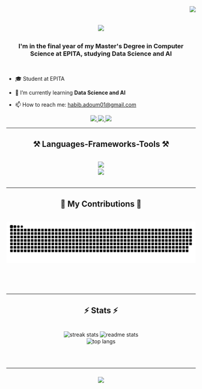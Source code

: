 <img align="right" src="https://visitor-badge.laobi.icu/badge?page_id=habibadoum.habibadoum" />

<h1 align="center">
    <img src="https://readme-typing-svg.herokuapp.com/?font=Righteous&size=35&center=true&vCenter=true&width=500&height=70&duration=4000&lines=Hi+There!+👋;+I'm+Habib+ADOUM!;" />
</h1>

<h3 align="center">I'm in the final year of my Master's Degree in Computer Science at EPITA, studying Data Science and AI</h3>

<br/>

<div align="left">
 
 - 🎓 Student at EPITA
 
 - 🌱 I’m currently learning **Data Science and AI**

 - 📫 How to reach me: habib.adoum01@gmail.com
 
 </div>
 
<div align="center"> 
  <a href="https://linkedin.com/in/habib-adoum-mandazou" target="_blank">
    <img src="https://img.shields.io/badge/LinkedIn-0077B5?style=for-the-badge&logo=linkedin&logoColor=white" target="_blank" />
  </a>
    <a href="https://www.kaggle.com/habibadoum">
    <img src="https://img.shields.io/badge/Kaggle-20BEFF?style=for-the-badge&logo=Kaggle&logoColor=white" />
  </a>
    <a href="https://leetcode.com/habibadoum">
    <img src="https://img.shields.io/badge/-LeetCode-FFA116?style=for-the-badge&logo=LeetCode&logoColor=black" />
  </a>
    
</div>

 <hr/>
 
<h2 align="center">⚒️ Languages-Frameworks-Tools ⚒️</h2>
<br/>
<div align="center">
    <img src="https://skillicons.dev/icons?i=python,tensorflow,pytorch,nodejs,c,cpp,java" /><br>
    <img src="https://skillicons.dev/icons?i=javascript,html,css,vscode,git,bash" />
</div>

<br/>
<hr/>

<div align="center">
  <h2>🐍 My Contributions 🐍</h2>
  <br>
  <img alt="snake eating my contributions" src="https://raw.githubusercontent.com/habibadoum/habibadoum/output/github-contribution-grid-snake.svg" />
  
  <br/><br/><br/>
</div>

<hr/>

<h2 align="center">⚡ Stats ⚡</h2>
<br>
<div align=center>
  <img width=390 src="https://streak-stats.demolab.com/?user=habibadoum&count_private=true&theme=react&border_radius=10" alt="streak stats"/>
  <img width=390 src="https://github-readme-stats.vercel.app/api?username=habibadoum&count_private=true&show_icons=true&theme=react&border_radius=10" alt="readme stats" />
  <br/>
  <img width=325 align="center" src="https://github-readme-stats.vercel.app/api/top-langs/?username=habibadoum&langs_count=8&layout=compact&theme=react&border_radius=10&size_weight=0.5&count_weight=0.5&exclude_repo=github-readme-stats" alt="top langs" />
</div>

<br/><br/>
<hr/>

<h3 align="center">
    <img src="https://readme-typing-svg.herokuapp.com/?font=Righteous&size=25&center=true&vCenter=true&width=500&height=70&duration=4000&lines=Thanks+for+visiting!+✌;+Feel+free+to+contact+me+for+your+projects!;">
</h3>

<br/>

